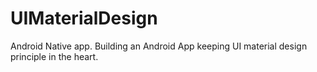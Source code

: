 # UIMaterialDesign 
Android Native app.
Building an Android App keeping UI material design principle in the heart.
